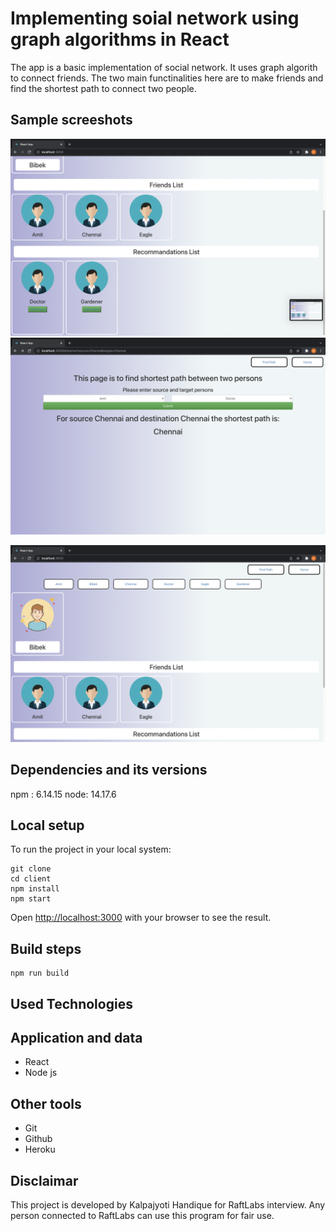 # Implementing soial network using graph algorithms in React

The app is a basic implementation of social network. It uses graph algorith to connect friends. The two main functinalities here are to make friends and find the shortest path to connect two people.

## Sample screeshots


![Alt text](/assets/Screenshot%202021-11-22%20at%2011.41.34%20AM.png?raw=true "Search page")
![Alt text](/assets/Screenshot%202021-11-22%20at%2011.41.21%20AM.png?raw=true "Home page")

![Alt text](/assets/Screenshot%202021-11-22%20at%2011.41.31%20AM.png?raw=true "Video description")




## Dependencies and its versions
npm : 6.14.15
node: 14.17.6


## Local setup

To run the project in your local system:

```
git clone 
cd client
npm install 
npm start
```
Open [http://localhost:3000](http://localhost:3000) with your browser to see the result.

## Build steps 

```
npm run build
```

## Used Technologies

## Application and data

* React
* Node js

## Other tools

* Git
* Github
* Heroku



## Disclaimar

This project is developed by Kalpajyoti Handique for RaftLabs interview. Any person connected to RaftLabs can use this program for fair use.
